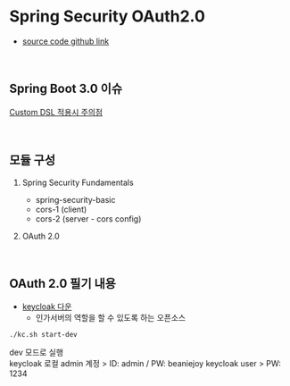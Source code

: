 # Spring Security OAuth2.0

- [source code github link](https://github.com/onjsdnjs/spring-security-oauth2)

<br>

## Spring Boot 3.0 이슈

[Custom DSL 적용시 주의점](https://docs.spring.io/spring-security/reference/servlet/configuration/java.html#jc-custom-dsls)

<br>

## 모듈 구성

1. Spring Security Fundamentals
   - spring-security-basic 
   - cors-1 (client)
   - cors-2 (server - cors config)

2. OAuth 2.0

<br>

## OAuth 2.0 필기 내용

- [keycloak 다운](https://www.keycloak.org/downloads)
  - 인가서버의 역할을 할 수 있도록 하는 오픈소스

```shell
./kc.sh start-dev
```
dev 모드로 실행  
keycloak 로컬 admin 계정 > ID: admin / PW: beaniejoy
keycloak user > PW: 1234